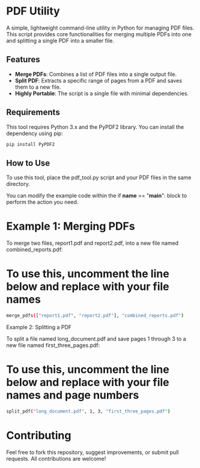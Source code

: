 # PDF Utility

A simple, lightweight command-line utility in Python for managing PDF files. This script provides core functionalities for merging multiple PDFs into one and splitting a single PDF into a smaller file.

## Features

- **Merge PDFs**: Combines a list of PDF files into a single output file.
- **Split PDF**: Extracts a specific range of pages from a PDF and saves them to a new file.
- **Highly Portable**: The script is a single file with minimal dependencies.

## Requirements

This tool requires Python 3.x and the PyPDF2 library. You can install the dependency using pip:

```bash
pip install PyPDF2
```
## How to Use

To use this tool, place the pdf_tool.py script and your PDF files in the same directory.

You can modify the example code within the if __name__ == "__main__": block to perform the action you need.

# Example 1: Merging PDFs

To merge two files, report1.pdf and report2.pdf, into a new file named combined_reports.pdf:

# To use this, uncomment the line below and replace with your file names
```bash
merge_pdfs(["report1.pdf", "report2.pdf"], "combined_reports.pdf")
```
Example 2: Splitting a PDF

To split a file named long_document.pdf and save pages 1 through 3 to a new file named first_three_pages.pdf:

# To use this, uncomment the line below and replace with your file names and page numbers
```bash
split_pdf("long_document.pdf", 1, 3, "first_three_pages.pdf")
```

# Contributing

Feel free to fork this repository, suggest improvements, or submit pull requests. All contributions are welcome!
